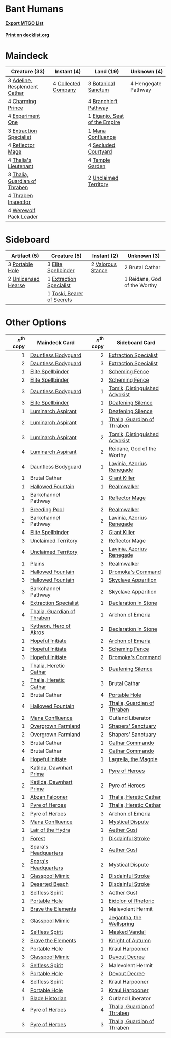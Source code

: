 # Bant Humans

#### [Export MTGO List](../collection/Bant%20Humans/Bant%20Humans.txt)
#### [Print on decklist.org](http://decklist.org/?deckmain=3%09Adeline,%20Resplendent%20Cathar%0A3%09Botanical%20Sanctum%0A4%09Branchloft%20Pathway%0A4%09Charming%20Prince%0A4%09Collected%20Company%0A1%09Eiganjo,%20Seat%20of%20the%20Empire%0A4%09Experiment%20One%0A3%09Extraction%20Specialist%0A4%09Hengegate%20Pathway%0A1%09Mana%20Confluence%0A4%09Reflector%20Mage%0A4%09Secluded%20Courtyard%0A4%09Temple%20Garden%0A4%09Thalia's%20Lieutenant%0A3%09Thalia,%20Guardian%20of%20Thraben%0A4%09Thraben%20Inspector%0A2%09Unclaimed%20Territory%0A4%09Werewolf%20Pack%20Leader&deckside=2%09Brutal%20Cathar%0A3%09Elite%20Spellbinder%0A1%09Extraction%20Specialist%0A3%09Portable%20Hole%0A1%09Reidane,%20God%20of%20the%20Worthy%0A1%09Toski,%20Bearer%20of%20Secrets%0A2%09Unlicensed%20Hearse%0A2%09Valorous%20Stance)
# Maindeck

|                                             Creature (33)                                              |                                         Instant (4)                                          |                                               Land (19)                                                |    Unknown (4)    |
|--------------------------------------------------------------------------------------------------------|----------------------------------------------------------------------------------------------|--------------------------------------------------------------------------------------------------------|-------------------|
|3 [Adeline, Resplendent Cathar](http://gatherer.wizards.com/Pages/Card/Details.aspx?multiverseid=534751)|4 [Collected Company](http://gatherer.wizards.com/Pages/Card/Details.aspx?multiverseid=394519)|3 [Botanical Sanctum](http://gatherer.wizards.com/Pages/Card/Details.aspx?multiverseid=417817)          |4 Hengegate Pathway|
|4 [Charming Prince](http://gatherer.wizards.com/Pages/Card/Details.aspx?multiverseid=472970)            |                                                                                              |4 [Branchloft Pathway](http://gatherer.wizards.com/Pages/Card/Details.aspx?multiverseid=491909)         |                   |
|4 [Experiment One](http://gatherer.wizards.com/Pages/Card/Details.aspx?multiverseid=405219)             |                                                                                              |1 [Eiganjo, Seat of the Empire](http://gatherer.wizards.com/Pages/Card/Details.aspx?multiverseid=548581)|                   |
|3 [Extraction Specialist](http://gatherer.wizards.com/Pages/Card/Details.aspx?multiverseid=555213)      |                                                                                              |1 [Mana Confluence](http://gatherer.wizards.com/Pages/Card/Details.aspx?multiverseid=409573)            |                   |
|4 [Reflector Mage](http://gatherer.wizards.com/Pages/Card/Details.aspx?multiverseid=407667)             |                                                                                              |4 [Secluded Courtyard](http://gatherer.wizards.com/Pages/Card/Details.aspx?multiverseid=548588)         |                   |
|4 [Thalia's Lieutenant](http://gatherer.wizards.com/Pages/Card/Details.aspx?multiverseid=409783)        |                                                                                              |4 [Temple Garden](http://gatherer.wizards.com/Pages/Card/Details.aspx?multiverseid=405112)              |                   |
|3 [Thalia, Guardian of Thraben](http://gatherer.wizards.com/Pages/Card/Details.aspx?multiverseid=442025)|                                                                                              |2 [Unclaimed Territory](http://gatherer.wizards.com/Pages/Card/Details.aspx?multiverseid=435419)        |                   |
|4 [Thraben Inspector](http://gatherer.wizards.com/Pages/Card/Details.aspx?multiverseid=409784)          |                                                                                              |                                                                                                        |                   |
|4 [Werewolf Pack Leader](http://gatherer.wizards.com/Pages/Card/Details.aspx?multiverseid=527498)       |                                                                                              |                                                                                                        |                   |


# Sideboard

|                                         Artifact (5)                                         |                                            Creature (5)                                             |                                        Instant (2)                                         |        Unknown (3)         |
|----------------------------------------------------------------------------------------------|-----------------------------------------------------------------------------------------------------|--------------------------------------------------------------------------------------------|----------------------------|
|3 [Portable Hole](http://gatherer.wizards.com/Pages/Card/Details.aspx?multiverseid=527320)    |3 [Elite Spellbinder](http://gatherer.wizards.com/Pages/Card/Details.aspx?multiverseid=513494)       |2 [Valorous Stance](http://gatherer.wizards.com/Pages/Card/Details.aspx?multiverseid=391950)|2 Brutal Cathar             |
|2 [Unlicensed Hearse](http://gatherer.wizards.com/Pages/Card/Details.aspx?multiverseid=555447)|1 [Extraction Specialist](http://gatherer.wizards.com/Pages/Card/Details.aspx?multiverseid=555213)   |                                                                                            |1 Reidane, God of the Worthy|
|                                                                                              |1 [Toski, Bearer of Secrets](http://gatherer.wizards.com/Pages/Card/Details.aspx?multiverseid=503813)|                                                                                            |                            |


# Other Options

|*n*<sup>th</sup> copy|                                            Maindeck Card                                             |*n*<sup>th</sup> copy|                                             Sideboard Card                                             |
|--------------------:|------------------------------------------------------------------------------------------------------|--------------------:|--------------------------------------------------------------------------------------------------------|
|                    1|[Dauntless Bodyguard](http://gatherer.wizards.com/Pages/Card/Details.aspx?multiverseid=442902)        |                    2|[Extraction Specialist](http://gatherer.wizards.com/Pages/Card/Details.aspx?multiverseid=555213)        |
|                    2|[Dauntless Bodyguard](http://gatherer.wizards.com/Pages/Card/Details.aspx?multiverseid=442902)        |                    3|[Extraction Specialist](http://gatherer.wizards.com/Pages/Card/Details.aspx?multiverseid=555213)        |
|                    1|[Elite Spellbinder](http://gatherer.wizards.com/Pages/Card/Details.aspx?multiverseid=513494)          |                    1|[Scheming Fence](http://gatherer.wizards.com/Pages/Card/Details.aspx?multiverseid=555420)               |
|                    2|[Elite Spellbinder](http://gatherer.wizards.com/Pages/Card/Details.aspx?multiverseid=513494)          |                    2|[Scheming Fence](http://gatherer.wizards.com/Pages/Card/Details.aspx?multiverseid=555420)               |
|                    3|[Dauntless Bodyguard](http://gatherer.wizards.com/Pages/Card/Details.aspx?multiverseid=442902)        |                    1|[Tomik, Distinguished Advokist](http://gatherer.wizards.com/Pages/Card/Details.aspx?multiverseid=460961)|
|                    3|[Elite Spellbinder](http://gatherer.wizards.com/Pages/Card/Details.aspx?multiverseid=513494)          |                    1|[Deafening Silence](http://gatherer.wizards.com/Pages/Card/Details.aspx?multiverseid=472972)            |
|                    1|[Luminarch Aspirant](http://gatherer.wizards.com/Pages/Card/Details.aspx?multiverseid=491647)         |                    2|[Deafening Silence](http://gatherer.wizards.com/Pages/Card/Details.aspx?multiverseid=472972)            |
|                    2|[Luminarch Aspirant](http://gatherer.wizards.com/Pages/Card/Details.aspx?multiverseid=491647)         |                    1|[Thalia, Guardian of Thraben](http://gatherer.wizards.com/Pages/Card/Details.aspx?multiverseid=442025)  |
|                    3|[Luminarch Aspirant](http://gatherer.wizards.com/Pages/Card/Details.aspx?multiverseid=491647)         |                    2|[Tomik, Distinguished Advokist](http://gatherer.wizards.com/Pages/Card/Details.aspx?multiverseid=460961)|
|                    4|[Luminarch Aspirant](http://gatherer.wizards.com/Pages/Card/Details.aspx?multiverseid=491647)         |                    2|Reidane, God of the Worthy                                                                              |
|                    4|[Dauntless Bodyguard](http://gatherer.wizards.com/Pages/Card/Details.aspx?multiverseid=442902)        |                    1|[Lavinia, Azorius Renegade](http://gatherer.wizards.com/Pages/Card/Details.aspx?multiverseid=457333)    |
|                    1|Brutal Cathar                                                                                         |                    1|[Giant Killer](http://gatherer.wizards.com/Pages/Card/Details.aspx?multiverseid=472976)                 |
|                    1|[Hallowed Fountain](http://gatherer.wizards.com/Pages/Card/Details.aspx?multiverseid=97071)           |                    1|[Realmwalker](http://gatherer.wizards.com/Pages/Card/Details.aspx?multiverseid=503804)                  |
|                    1|Barkchannel Pathway                                                                                   |                    1|[Reflector Mage](http://gatherer.wizards.com/Pages/Card/Details.aspx?multiverseid=407667)               |
|                    1|[Breeding Pool](http://gatherer.wizards.com/Pages/Card/Details.aspx?multiverseid=97088)               |                    2|[Realmwalker](http://gatherer.wizards.com/Pages/Card/Details.aspx?multiverseid=503804)                  |
|                    2|Barkchannel Pathway                                                                                   |                    2|[Lavinia, Azorius Renegade](http://gatherer.wizards.com/Pages/Card/Details.aspx?multiverseid=457333)    |
|                    4|[Elite Spellbinder](http://gatherer.wizards.com/Pages/Card/Details.aspx?multiverseid=513494)          |                    2|[Giant Killer](http://gatherer.wizards.com/Pages/Card/Details.aspx?multiverseid=472976)                 |
|                    3|[Unclaimed Territory](http://gatherer.wizards.com/Pages/Card/Details.aspx?multiverseid=435419)        |                    2|[Reflector Mage](http://gatherer.wizards.com/Pages/Card/Details.aspx?multiverseid=407667)               |
|                    4|[Unclaimed Territory](http://gatherer.wizards.com/Pages/Card/Details.aspx?multiverseid=435419)        |                    3|[Lavinia, Azorius Renegade](http://gatherer.wizards.com/Pages/Card/Details.aspx?multiverseid=457333)    |
|                    1|[Plains](http://gatherer.wizards.com/Pages/Card/Details.aspx?multiverseid=439856)                     |                    3|[Realmwalker](http://gatherer.wizards.com/Pages/Card/Details.aspx?multiverseid=503804)                  |
|                    2|[Hallowed Fountain](http://gatherer.wizards.com/Pages/Card/Details.aspx?multiverseid=97071)           |                    1|[Dromoka's Command](http://gatherer.wizards.com/Pages/Card/Details.aspx?multiverseid=394558)            |
|                    3|[Hallowed Fountain](http://gatherer.wizards.com/Pages/Card/Details.aspx?multiverseid=97071)           |                    1|[Skyclave Apparition](http://gatherer.wizards.com/Pages/Card/Details.aspx?multiverseid=495603)          |
|                    3|Barkchannel Pathway                                                                                   |                    2|[Skyclave Apparition](http://gatherer.wizards.com/Pages/Card/Details.aspx?multiverseid=495603)          |
|                    4|[Extraction Specialist](http://gatherer.wizards.com/Pages/Card/Details.aspx?multiverseid=555213)      |                    1|[Declaration in Stone](http://gatherer.wizards.com/Pages/Card/Details.aspx?multiverseid=409750)         |
|                    4|[Thalia, Guardian of Thraben](http://gatherer.wizards.com/Pages/Card/Details.aspx?multiverseid=442025)|                    1|[Archon of Emeria](http://gatherer.wizards.com/Pages/Card/Details.aspx?multiverseid=495594)             |
|                    1|[Kytheon, Hero of Akros](http://gatherer.wizards.com/Pages/Card/Details.aspx?multiverseid=398428)     |                    2|[Declaration in Stone](http://gatherer.wizards.com/Pages/Card/Details.aspx?multiverseid=409750)         |
|                    1|[Hopeful Initiate](http://gatherer.wizards.com/Pages/Card/Details.aspx?multiverseid=540850)           |                    2|[Archon of Emeria](http://gatherer.wizards.com/Pages/Card/Details.aspx?multiverseid=495594)             |
|                    2|[Hopeful Initiate](http://gatherer.wizards.com/Pages/Card/Details.aspx?multiverseid=540850)           |                    3|[Scheming Fence](http://gatherer.wizards.com/Pages/Card/Details.aspx?multiverseid=555420)               |
|                    3|[Hopeful Initiate](http://gatherer.wizards.com/Pages/Card/Details.aspx?multiverseid=540850)           |                    2|[Dromoka's Command](http://gatherer.wizards.com/Pages/Card/Details.aspx?multiverseid=394558)            |
|                    1|[Thalia, Heretic Cathar](http://gatherer.wizards.com/Pages/Card/Details.aspx?multiverseid=414338)     |                    3|[Deafening Silence](http://gatherer.wizards.com/Pages/Card/Details.aspx?multiverseid=472972)            |
|                    2|[Thalia, Heretic Cathar](http://gatherer.wizards.com/Pages/Card/Details.aspx?multiverseid=414338)     |                    3|Brutal Cathar                                                                                           |
|                    2|Brutal Cathar                                                                                         |                    4|[Portable Hole](http://gatherer.wizards.com/Pages/Card/Details.aspx?multiverseid=527320)                |
|                    4|[Hallowed Fountain](http://gatherer.wizards.com/Pages/Card/Details.aspx?multiverseid=97071)           |                    2|[Thalia, Guardian of Thraben](http://gatherer.wizards.com/Pages/Card/Details.aspx?multiverseid=442025)  |
|                    2|[Mana Confluence](http://gatherer.wizards.com/Pages/Card/Details.aspx?multiverseid=409573)            |                    1|Outland Liberator                                                                                       |
|                    1|[Overgrown Farmland](http://gatherer.wizards.com/Pages/Card/Details.aspx?multiverseid=535064)         |                    1|[Shapers' Sanctuary](http://gatherer.wizards.com/Pages/Card/Details.aspx?multiverseid=435362)           |
|                    2|[Overgrown Farmland](http://gatherer.wizards.com/Pages/Card/Details.aspx?multiverseid=535064)         |                    2|[Shapers' Sanctuary](http://gatherer.wizards.com/Pages/Card/Details.aspx?multiverseid=435362)           |
|                    3|Brutal Cathar                                                                                         |                    1|[Cathar Commando](http://gatherer.wizards.com/Pages/Card/Details.aspx?multiverseid=534764)              |
|                    4|Brutal Cathar                                                                                         |                    2|[Cathar Commando](http://gatherer.wizards.com/Pages/Card/Details.aspx?multiverseid=534764)              |
|                    4|[Hopeful Initiate](http://gatherer.wizards.com/Pages/Card/Details.aspx?multiverseid=540850)           |                    1|[Lagrella, the Magpie](http://gatherer.wizards.com/Pages/Card/Details.aspx?multiverseid=555397)         |
|                    1|[Katilda, Dawnhart Prime](http://gatherer.wizards.com/Pages/Card/Details.aspx?multiverseid=535024)    |                    1|[Pyre of Heroes](http://gatherer.wizards.com/Pages/Card/Details.aspx?multiverseid=503857)               |
|                    2|[Katilda, Dawnhart Prime](http://gatherer.wizards.com/Pages/Card/Details.aspx?multiverseid=535024)    |                    2|[Pyre of Heroes](http://gatherer.wizards.com/Pages/Card/Details.aspx?multiverseid=503857)               |
|                    1|[Abzan Falconer](http://gatherer.wizards.com/Pages/Card/Details.aspx?multiverseid=420674)             |                    1|[Thalia, Heretic Cathar](http://gatherer.wizards.com/Pages/Card/Details.aspx?multiverseid=414338)       |
|                    1|[Pyre of Heroes](http://gatherer.wizards.com/Pages/Card/Details.aspx?multiverseid=503857)             |                    2|[Thalia, Heretic Cathar](http://gatherer.wizards.com/Pages/Card/Details.aspx?multiverseid=414338)       |
|                    2|[Pyre of Heroes](http://gatherer.wizards.com/Pages/Card/Details.aspx?multiverseid=503857)             |                    3|[Archon of Emeria](http://gatherer.wizards.com/Pages/Card/Details.aspx?multiverseid=495594)             |
|                    3|[Mana Confluence](http://gatherer.wizards.com/Pages/Card/Details.aspx?multiverseid=409573)            |                    1|[Mystical Dispute](http://gatherer.wizards.com/Pages/Card/Details.aspx?multiverseid=473020)             |
|                    1|[Lair of the Hydra](http://gatherer.wizards.com/Pages/Card/Details.aspx?multiverseid=527546)          |                    1|[Aether Gust](http://gatherer.wizards.com/Pages/Card/Details.aspx?multiverseid=466796)                  |
|                    1|[Forest](http://gatherer.wizards.com/Pages/Card/Details.aspx?multiverseid=439860)                     |                    1|[Disdainful Stroke](http://gatherer.wizards.com/Pages/Card/Details.aspx?multiverseid=420705)            |
|                    1|[Spara's Headquarters](http://gatherer.wizards.com/Pages/Card/Details.aspx?multiverseid=555458)       |                    2|[Aether Gust](http://gatherer.wizards.com/Pages/Card/Details.aspx?multiverseid=466796)                  |
|                    2|[Spara's Headquarters](http://gatherer.wizards.com/Pages/Card/Details.aspx?multiverseid=555458)       |                    2|[Mystical Dispute](http://gatherer.wizards.com/Pages/Card/Details.aspx?multiverseid=473020)             |
|                    1|[Glasspool Mimic](http://gatherer.wizards.com/Pages/Card/Details.aspx?multiverseid=491688)            |                    2|[Disdainful Stroke](http://gatherer.wizards.com/Pages/Card/Details.aspx?multiverseid=420705)            |
|                    1|[Deserted Beach](http://gatherer.wizards.com/Pages/Card/Details.aspx?multiverseid=535058)             |                    3|[Disdainful Stroke](http://gatherer.wizards.com/Pages/Card/Details.aspx?multiverseid=420705)            |
|                    1|[Selfless Spirit](http://gatherer.wizards.com/Pages/Card/Details.aspx?multiverseid=414332)            |                    3|[Aether Gust](http://gatherer.wizards.com/Pages/Card/Details.aspx?multiverseid=466796)                  |
|                    1|[Portable Hole](http://gatherer.wizards.com/Pages/Card/Details.aspx?multiverseid=527320)              |                    1|[Eidolon of Rhetoric](http://gatherer.wizards.com/Pages/Card/Details.aspx?multiverseid=380409)          |
|                    1|[Brave the Elements](http://gatherer.wizards.com/Pages/Card/Details.aspx?multiverseid=389450)         |                    1|Malevolent Hermit                                                                                       |
|                    2|[Glasspool Mimic](http://gatherer.wizards.com/Pages/Card/Details.aspx?multiverseid=491688)            |                    1|[Jegantha, the Wellspring](http://gatherer.wizards.com/Pages/Card/Details.aspx?multiverseid=479742)     |
|                    2|[Selfless Spirit](http://gatherer.wizards.com/Pages/Card/Details.aspx?multiverseid=414332)            |                    1|[Masked Vandal](http://gatherer.wizards.com/Pages/Card/Details.aspx?multiverseid=503800)                |
|                    2|[Brave the Elements](http://gatherer.wizards.com/Pages/Card/Details.aspx?multiverseid=389450)         |                    1|[Knight of Autumn](http://gatherer.wizards.com/Pages/Card/Details.aspx?multiverseid=452933)             |
|                    2|[Portable Hole](http://gatherer.wizards.com/Pages/Card/Details.aspx?multiverseid=527320)              |                    1|[Kraul Harpooner](http://gatherer.wizards.com/Pages/Card/Details.aspx?multiverseid=452886)              |
|                    3|[Glasspool Mimic](http://gatherer.wizards.com/Pages/Card/Details.aspx?multiverseid=491688)            |                    1|[Devout Decree](http://gatherer.wizards.com/Pages/Card/Details.aspx?multiverseid=466767)                |
|                    3|[Selfless Spirit](http://gatherer.wizards.com/Pages/Card/Details.aspx?multiverseid=414332)            |                    2|Malevolent Hermit                                                                                       |
|                    3|[Portable Hole](http://gatherer.wizards.com/Pages/Card/Details.aspx?multiverseid=527320)              |                    2|[Devout Decree](http://gatherer.wizards.com/Pages/Card/Details.aspx?multiverseid=466767)                |
|                    4|[Selfless Spirit](http://gatherer.wizards.com/Pages/Card/Details.aspx?multiverseid=414332)            |                    2|[Kraul Harpooner](http://gatherer.wizards.com/Pages/Card/Details.aspx?multiverseid=452886)              |
|                    4|[Portable Hole](http://gatherer.wizards.com/Pages/Card/Details.aspx?multiverseid=527320)              |                    3|[Kraul Harpooner](http://gatherer.wizards.com/Pages/Card/Details.aspx?multiverseid=452886)              |
|                    1|[Blade Historian](http://gatherer.wizards.com/Pages/Card/Details.aspx?multiverseid=513657)            |                    2|Outland Liberator                                                                                       |
|                    4|[Pyre of Heroes](http://gatherer.wizards.com/Pages/Card/Details.aspx?multiverseid=503857)             |                    4|[Thalia, Guardian of Thraben](http://gatherer.wizards.com/Pages/Card/Details.aspx?multiverseid=442025)  |
|                    3|[Pyre of Heroes](http://gatherer.wizards.com/Pages/Card/Details.aspx?multiverseid=503857)             |                    3|[Thalia, Guardian of Thraben](http://gatherer.wizards.com/Pages/Card/Details.aspx?multiverseid=442025)  |

